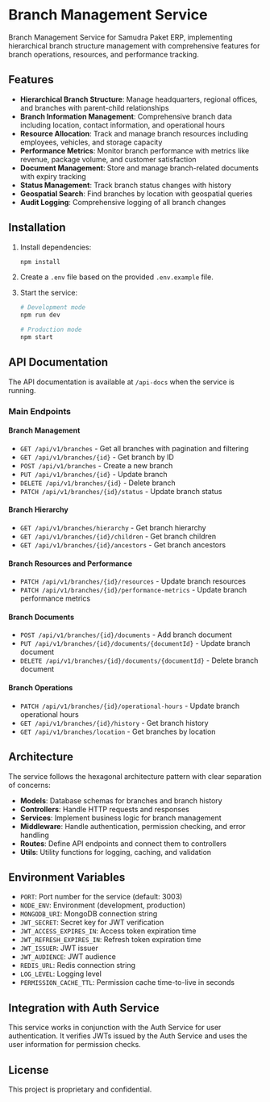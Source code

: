 # Branch Management Service

Branch Management Service for Samudra Paket ERP, implementing hierarchical branch structure management with comprehensive features for branch operations, resources, and performance tracking.

## Features

- **Hierarchical Branch Structure**: Manage headquarters, regional offices, and branches with parent-child relationships
- **Branch Information Management**: Comprehensive branch data including location, contact information, and operational hours
- **Resource Allocation**: Track and manage branch resources including employees, vehicles, and storage capacity
- **Performance Metrics**: Monitor branch performance with metrics like revenue, package volume, and customer satisfaction
- **Document Management**: Store and manage branch-related documents with expiry tracking
- **Status Management**: Track branch status changes with history
- **Geospatial Search**: Find branches by location with geospatial queries
- **Audit Logging**: Comprehensive logging of all branch changes

## Installation

1. Install dependencies:
   ```bash
   npm install
   ```

2. Create a `.env` file based on the provided `.env.example` file.

3. Start the service:
   ```bash
   # Development mode
   npm run dev
   
   # Production mode
   npm start
   ```

## API Documentation

The API documentation is available at `/api-docs` when the service is running.

### Main Endpoints

#### Branch Management

- `GET /api/v1/branches` - Get all branches with pagination and filtering
- `GET /api/v1/branches/{id}` - Get branch by ID
- `POST /api/v1/branches` - Create a new branch
- `PUT /api/v1/branches/{id}` - Update branch
- `DELETE /api/v1/branches/{id}` - Delete branch
- `PATCH /api/v1/branches/{id}/status` - Update branch status

#### Branch Hierarchy

- `GET /api/v1/branches/hierarchy` - Get branch hierarchy
- `GET /api/v1/branches/{id}/children` - Get branch children
- `GET /api/v1/branches/{id}/ancestors` - Get branch ancestors

#### Branch Resources and Performance

- `PATCH /api/v1/branches/{id}/resources` - Update branch resources
- `PATCH /api/v1/branches/{id}/performance-metrics` - Update branch performance metrics

#### Branch Documents

- `POST /api/v1/branches/{id}/documents` - Add branch document
- `PUT /api/v1/branches/{id}/documents/{documentId}` - Update branch document
- `DELETE /api/v1/branches/{id}/documents/{documentId}` - Delete branch document

#### Branch Operations

- `PATCH /api/v1/branches/{id}/operational-hours` - Update branch operational hours
- `GET /api/v1/branches/{id}/history` - Get branch history
- `GET /api/v1/branches/location` - Get branches by location

## Architecture

The service follows the hexagonal architecture pattern with clear separation of concerns:

- **Models**: Database schemas for branches and branch history
- **Controllers**: Handle HTTP requests and responses
- **Services**: Implement business logic for branch management
- **Middleware**: Handle authentication, permission checking, and error handling
- **Routes**: Define API endpoints and connect them to controllers
- **Utils**: Utility functions for logging, caching, and validation

## Environment Variables

- `PORT`: Port number for the service (default: 3003)
- `NODE_ENV`: Environment (development, production)
- `MONGODB_URI`: MongoDB connection string
- `JWT_SECRET`: Secret key for JWT verification
- `JWT_ACCESS_EXPIRES_IN`: Access token expiration time
- `JWT_REFRESH_EXPIRES_IN`: Refresh token expiration time
- `JWT_ISSUER`: JWT issuer
- `JWT_AUDIENCE`: JWT audience
- `REDIS_URL`: Redis connection string
- `LOG_LEVEL`: Logging level
- `PERMISSION_CACHE_TTL`: Permission cache time-to-live in seconds

## Integration with Auth Service

This service works in conjunction with the Auth Service for user authentication. It verifies JWTs issued by the Auth Service and uses the user information for permission checks.

## License

This project is proprietary and confidential.
